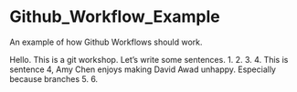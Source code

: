# Github_Workflow_Example
An example of how Github Workflows should work.

Hello. This is a git workshop.
Let’s write some sentences.
1.
2.
3.
4. This is sentence 4, Amy Chen enjoys making David Awad unhappy. Especially because branches 
5.
6.
